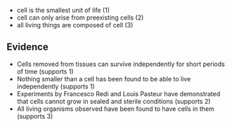 - cell is the smallest unit of life (1)
- cell can only arise from preexisting cells (2)
- all living things are composed of cell (3)

## Evidence
- Cells removed from tissues can survive independently for short periods of time 
	(supports 1)
- Nothing smaller than a cell has been found to be able to live independently 
	(supports 1)
- Experiments by Francesco Redi and Louis Pasteur have demonstrated that cells cannot grow in sealed and sterile conditions
	(supports 2)
- All living organisms observed have been found to have cells in them 
	(supports 3)